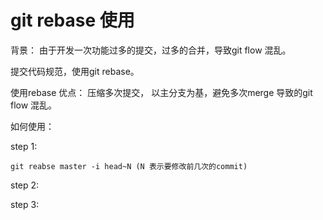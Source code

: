 # git rebase 使用

背景： 由于开发一次功能过多的提交，过多的合并，导致git flow 混乱。

提交代码规范，使用git rebase。

使用rebase 优点： 压缩多次提交， 以主分支为基，避免多次merge 导致的git flow 混乱。

如何使用：

step 1:    

    git reabse master -i head~N (N 表示要修改前几次的commit)



step 2:


step 3: